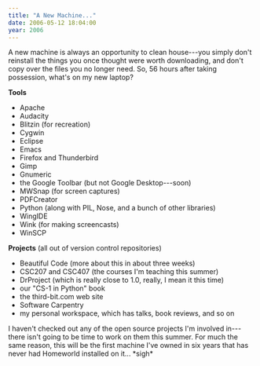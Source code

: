 ```yaml
---
title: "A New Machine..."
date: 2006-05-12 18:04:00
year: 2006
---
```

A new machine is always an opportunity to clean house---you simply don't reinstall the things you once thought were worth downloading, and don't copy over the files you no longer need.  So, 56 hours after taking possession, what's on my new laptop?

<strong>Tools</strong>
<ul>
	<li>Apache</li>
	<li>Audacity</li>
	<li>Blitzin (for recreation)</li>
	<li>Cygwin</li>
	<li>Eclipse</li>
	<li>Emacs</li>
	<li>Firefox and Thunderbird</li>
	<li>Gimp</li>
	<li>Gnumeric</li>
	<li>the Google Toolbar (but not Google Desktop---soon)</li>
	<li>MWSnap (for screen captures)</li>
	<li>PDFCreator</li>
	<li>Python (along with PIL, Nose, and a bunch of other libraries)</li>
	<li>WingIDE</li>
	<li>Wink (for making screencasts)</li>
	<li>WinSCP</li>
</ul>
<strong>Projects</strong> (all out of version control repositories)
<ul>
	<li>Beautiful Code (more about this in about three weeks)</li>
	<li>CSC207 and CSC407 (the courses I'm teaching this summer)</li>
	<li>DrProject (which is really close to 1.0, really, I mean it this time)</li>
	<li>our "CS-1 in Python" book</li>
	<li>the third-bit.com web site</li>
	<li>Software Carpentry</li>
	<li>my personal workspace, which has talks, book reviews, and so on</li>
</ul>
I haven't checked out any of the open source projects I'm involved in---there isn't going to be time to work on them this summer.  For much the same reason, this will be the first machine I've owned in six years that has never had Homeworld installed on it... *sigh*
